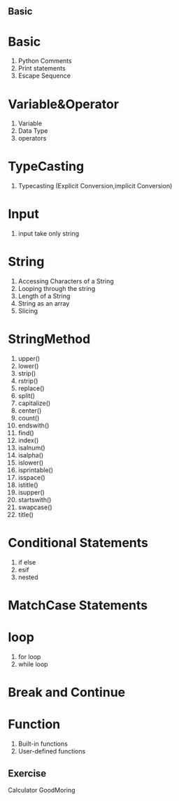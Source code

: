## Basic

# Basic

1. Python Comments
2. Print statements
3. Escape Sequence

# Variable&Operator

1. Variable
2. Data Type
3. operators

# TypeCasting

1. Typecasting (Explicit Conversion,implicit Conversion)

# Input

1. input take only string

# String

1. Accessing Characters of a String
2. Looping through the string
3. Length of a String
4. String as an array
5. Slicing

# StringMethod

1. upper()
2. lower()
3. strip()
4. rstrip()
5. replace()
6. split()
7. capitalize()
8. center()
9. count()
10. endswith()
11. find()
12. index()
13. isalnum()
14. isalpha()
15. islower()
16. isprintable()
17. isspace()
18. istitle()
19. isupper()
20. startswith()
21. swapcase()
22. title()

# Conditional Statements

1. if else
2. esif
3. nested

# MatchCase Statements

# loop

1.  for loop
2.  while loop

# Break and Continue

# Function

1. Built-in functions
2. User-defined functions

## Exercise

Calculator
GoodMoring

